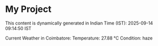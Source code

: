 # My Project

This content is dynamically generated in Indian Time (IST): 2025-09-14 09:14:50 IST


Current Weather in Coimbatore:
Temperature: 27.88 °C
Condition: haze
